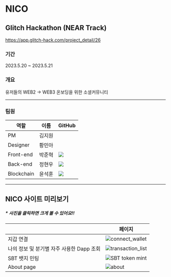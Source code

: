 # NICO

## Glitch Hackathon (NEAR Track) 
https://app.glitch-hack.com/project_detail/26

### 기간
2023.5.20 ~ 2023.5.21

### 개요
유저들의 WEB2 → WEB3 온보딩을 위한 소셜커뮤니티

---------------------------------------

### 팀원
| 역할 | 이름 | GitHub |
--------|------------|------------
PM  | 김지원 |
Designer | 황민아 | 
Front-end | 박준혁 | <a href="https://github.com/berrypjh"><img src="https://img.shields.io/badge/GitHub-181717?style=flat-square&logo=GitHub&logoColor=white"/></a>
Back-end | 정현우 | <a href="https://github.com/supersett"><img src="https://img.shields.io/badge/GitHub-181717?style=flat-square&logo=GitHub&logoColor=white"/></a>
Blockchain | 윤석훈 | <a href="https://github.com/imysh578"><img src="https://img.shields.io/badge/GitHub-181717?style=flat-square&logo=GitHub&logoColor=white"/></a>

---------------------------------------

## NICO 사이트 미리보기
##### * 사진을 클릭하면 크게 볼 수 있어요!!

|      | 페이지 |
----|----------
지갑 연결  | ![connect_wallet](https://github.com/berrypjh/Bitcoin-Blockchain/assets/89543695/ee92c52f-59f5-41ca-8883-75b43ddcb745) 
나의 정보 및 분기별 자주 사용한 Dapp 조회  | ![transaction_list](https://github.com/berrypjh/Bitcoin-Blockchain/assets/89543695/4cf25d10-1c7a-4b24-b9a5-3dd513f4737d)
SBT 뱃지 민팅  | ![SBT token mint](https://github.com/berrypjh/Bitcoin-Blockchain/assets/89543695/c8f5f784-23ef-4130-8c5b-36f6ba659cf9) 
About page | ![about](https://github.com/berrypjh/Bitcoin-Blockchain/assets/89543695/ae1fc056-2e54-4f6c-832e-10408f9cceec)
